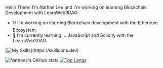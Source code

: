 Hello There!
  I’m Nathan Lee and I'm working on learning Blockchain Development with LearnWeb3DAO.

- ⛓️ I’m working on learning Blockchain development with the Ethereum Ecosystem.
- 🌱 I’m currently learning ... JavaScript and Solidity with the LearnWeb3DAO.





[![My Skills](https://skillicons.dev/icons?i=js,solidity,graphql,nextjs,react,html,css,github,)](https://skillicons.dev)



![Nathans's GitHub stats](https://github-readme-stats.vercel.app/api?username=nslee333&show_icons=true&theme=dark)
[![Top Langs](https://github-readme-stats.vercel.app/api/top-langs/?username=nslee333&show_icons=true&theme=dark)](https://github.com/nslee333/github-readme-stats)




<!-- <div class="image">
  <img src="https://user-images.githubusercontent.com/83928534/158027313-35a09cf7-3193-40bb-951f-7da0ca18ba9f.jpg" height="375" width="auto" align="center" >
</div>
<!-- ![PFP](https://user-images.githubusercontent.com/83928534/158027313-35a09cf7-3193-40bb-951f-7da0ca18ba9f.jpg) --> 


